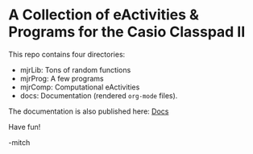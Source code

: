 # A Collection of eActivities & Programs for the Casio Classpad II

This repo contains four directories:

 - mjrLib: Tons of random functions
 - mjrProg: A few programs
 - mjrComp: Computational eActivities
 - docs: Documentation (rendered `org-mode` files).

The documentation is also published here: [Docs](https://richmit.github.io/classpad2/)

Have fun!

-mitch
